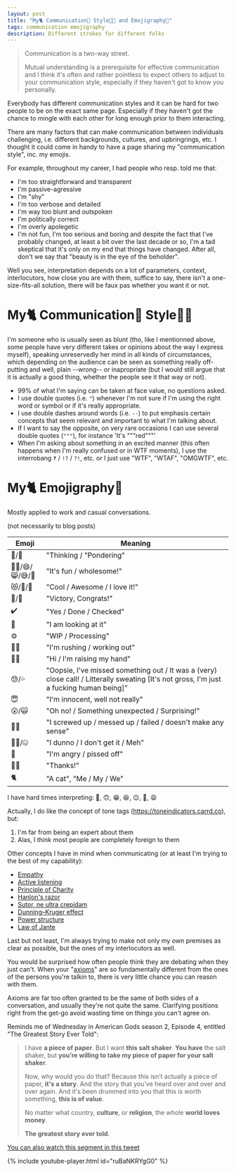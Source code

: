 ```yaml
---
layout: post
title: "My🐈 Communication💬 Style👩‍🎨 and Emojigraphy🎨"
tags: communication emojigraphy
description: Different strokes for different folks
---
```


> Communication is a two-way street.
>  
> Mutual understanding is a prerequisite for effective communication and I think it's often and rather pointless to expect others to adjust to your communication style, especially if they haven't got to know you personally.

Everybody has different communication styles and it can be hard for two people to be on the exact same page. Especially if they haven't got the chance to mingle with each other for long enough prior to them interacting.

There are many factors that can make communication between individuals challenging, i.e. different backgrounds, cultures, and upbringrings, etc. I thought it could come in handy to have a page sharing my "communication style", inc. my emojis.

For example, throughout my career, I had people who resp. told me that:
- I'm too straightforward and transparent
- I'm passive-agressive
- I'm "shy"
- I'm too verbose and detailed
- I'm way too blunt and outspoken
- I'm politically correct
- I'm overly apolegetic
- I'm not fun, I'm too serious and boring
and despite the fact that I've probably changed, at least a bit over the last decade or so, I'm a tad skeptical that it's only on my end that things have changed. After all, don't we say that "beauty is in the eye of the beholder".

Well you see, interpretation depends on a lot of parameters, context, interlocutors, how close you are with them, suffice to say, there isn't a one-size-fits-all solution, there will be faux pas whether you want it or not. 

# My🐈 Communication💬 Style👩‍🎨

I'm someone who is usually seen as blunt (tho, like I mentionned above, some people have very different takes or opinions about the way I express myself), speaking unreservedly her mind in all kinds of circumstances, which depending on the audience can be seen as something really off-putting and well, plain --wrong-- or inapropriate (but I would still argue that it is actually a good thing, whether the people see it that way or not). 
- 99% of what I'm saying can be taken at face value, no questions asked.
- I use double quotes (i.e. `"`) whenever I'm not sure if I'm using the right word or symbol or if it's really appropriate. 
- I use double dashes around words (i.e. `--`) to put emphasis certain concepts that seem relevant and important to what I'm talking about.
- If I want to say the opposite, on very  rare occasions I can use several double quotes (`"""`), for instance 'It's """red"""' 
- When I'm asking about something in an excited manner (this often happens when I'm really confused or in WTF moments), I use the interrobang `‽` / `!?` / `?!`, etc. or I just use "WTF", "WTAF", "OMGWTF", etc.

# My🐈 Emojigraphy🎨

Mostly applied to work and casual conversations.

(not necessarily to blog posts)

  Emoji    | Meaning  
---------- | -------
 🤔/🧐    | "Thinking / "Pondering"                                                   
 🤸‍♀️/😄/😸/😅/🤣 | "It's fun / wholesome!"                                     
 😻/💚/💃 | "Cool / Awesome / I love it!"                                
 🎉/🥳     | "Victory, Congrats!"                                       
 ✔️        | "Yes / Done / Checked"                                       
 👀        | "I am looking at it"                                         
 ⚙️        | "WIP / Processing"                                           
 🏃‍♀️        | "I'm rushing / working out"                                   
 🙋‍♀️        | "Hi / I'm raising my hand"                                    
 😓/💦     | "Oopsie, I've missed something out / It was a (very) close call! / Litterally sweating [It's not gross, I'm just a fucking human being]"
 😇         | "I'm innocent, well not really"                   
 😮/🙀     | "Oh no! / Something unexpected / Surprising!"                             
 🤦‍♀️        | "I screwed up / messed up / failed / doesn't make any sense"                         
 🤷‍♀️/🤐     | "I dunno / I don't get it / Meh"                          
 👿        | "I'm angry / pissed off"                                    
 🙇‍♀️        | "Thanks!"                                                  
 🐈        | "A cat", "Me / My / We"                                    

I have hard times interpreting: 🙂, 🙃, 😁, 😆, 😉, 🤣, 😩

Actually, I do like the concept of tone tags (https://toneindicators.carrd.co), but:
1. I'm far from being an expert about them
2. Alas, I think most people are completely foreign to them

Other concepts I have in mind when communicating (or at least I'm trying to the best of my capability):

- [Empathy](https://en.wikipedia.org/wiki/Empathy)
- [Active listening](https://en.wikipedia.org/wiki/Active_listening)
- [Principle of Charity](https://en.wikipedia.org/wiki/Principle_of_charity)
- [Hanlon's razor](https://en.wikipedia.org/wiki/Hanlon%27s_razor)
- [Sutor, ne ultra crepidam](https://en.wikipedia.org/wiki/Sutor,_ne_ultra_crepidam)
- [Dunning–Kruger effect](https://en.wikipedia.org/wiki/Dunning%E2%80%93Kruger_effect)
- [Power structure](https://en.wikipedia.org/wiki/Power_structure)
- [Law of Jante](https://en.wikipedia.org/wiki/Law_of_Jante)

Last but not least, I'm always trying to make not only my own premises as clear as possible, but the ones of my interlocutors as well. 

You would be surprised how often people think they are debating when they just can't. When your "[axioms](https://en.wikipedia.org/wiki/Axiom)" are so fundamentally different from the ones of the persons you're talkin to, there is very little chance you can reason with them.

Axioms are far too often granted to be the same of both sides of a conversation, and usually they're not quite the same. Clarifying positions right from the get-go avoid wasting time on things you can't agree on.

Reminds me of Wednesday in American Gods season 2, Episode 4, entitled "The Greatest Story Ever Told": 

> I have **a piece of paper**. But I want **this salt shaker**. **You have** the salt shaker, but **you’re willing to take my piece of paper for your salt shaker**. 
>
> Now, why would you do that? Because this isn’t actually a piece of paper, **it's a story**. And the story that you’ve heard over and over and over again. And it's been drummed into you that this is worth something, **this is of value**. 
>
> No matter what country, **culture**, or **religion**, the whole **world loves money**. 
>
> **The greatest story ever told**.

[You can also watch this segment in this tweet](https://twitter.com/amgodsintl/status/1114211094430490630?lang=en)

{% include youtube-player.html id="ruBaNKRYgG0" %}
